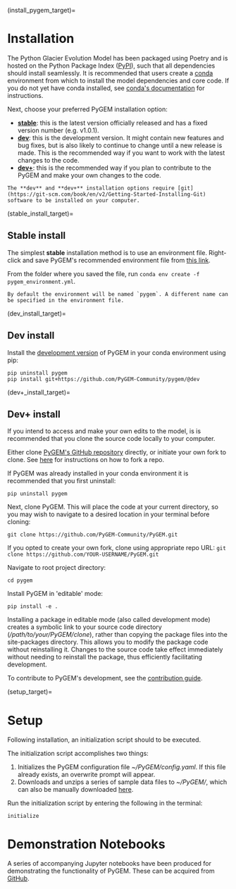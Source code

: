 (install_pygem_target)=
# Installation
The Python Glacier Evolution Model has been packaged using Poetry and is hosted on the Python Package Index ([PyPI](https://pypi.org/project/pygem/)), such that all dependencies should install seamlessly. It is recommended that users create a [conda](https://docs.conda.io/projects/conda/en/latest/user-guide/index.html) environment from which to install the model dependencies and core code. If you do not yet have conda installed, see [conda's documentation](https://docs.conda.io/projects/conda/en/latest/user-guide/install) for instructions.

Next, choose your preferred PyGEM installation option:<br>
- [**stable**](stable_install_target): this is the latest version officially released and has a fixed version number (e.g. v1.0.1).
- [**dev**](dev_install_target): this is the development version. It might contain new features and bug fixes, but is also likely to continue to change until a new release is made. This is the recommended way if you want to work with the latest changes to the code.
- [**dev+**](dev+_install_target): this is the recommended way if you plan to contribute to the PyGEM and make your own changes to the code.

```{note}
The **dev** and **dev+** installation options require [git](https://git-scm.com/book/en/v2/Getting-Started-Installing-Git) software to be installed on your computer.
```

(stable_install_target)=
## Stable install
The simplest **stable** installation method is to use an environment file. Right-click and save PyGEM's recommended environment file from [this link](https://github.com/PyGEM-Community/PyGEM/tree/master/docs/pygem_env.yml).

From the folder where you saved the file, run `conda env create -f pygem_environment.yml`.
```{note}
By default the environment will be named `pygem`. A different name can be specified in the environment file.
```

(dev_install_target)=
## Dev install
Install the [development version](https://github.com/PyGEM-Community/PyGEM/tree/dev) of PyGEM in your conda environment using pip:
```
pip uninstall pygem
pip install git+https://github.com/PyGEM-Community/pygem/@dev
```

(dev+_install_target)=
## Dev+ install
If you intend to access and make your own edits to the model, is is recommended that you clone the source code locally to your computer.

Either clone [PyGEM's GitHub repository](https://github.com/PyGEM-Community/PyGEM) directly, or initiate your own fork to clone. See [here](https://docs.github.com/en/pull-requests/collaborating-with-pull-requests/working-with-forks/fork-a-repo) for instructions on how to fork a repo.

If PyGEM was already installed in your conda environment it is recommended that you first uninstall:
```
pip uninstall pygem
```

Next, clone PyGEM. This will place the code at your current directory, so you may wish to navigate to a desired location in your terminal before cloning:
```
git clone https://github.com/PyGEM-Community/PyGEM.git
```
If you opted to create your own fork, clone using appropriate repo URL: `git clone https://github.com/YOUR-USERNAME/PyGEM.git`

Navigate to root project directory:
```
cd pygem
```

Install PyGEM in 'editable' mode:
```
pip install -e .
```

Installing a package in editable mode (also called development mode) creates a symbolic link to your source code directory (*/path/to/your/PyGEM/clone*), rather than copying the package files into the site-packages directory. This allows you to modify the package code without reinstalling it. Changes to the source code take effect immediately without needing to reinstall the package, thus efficiently facilitating development.<br>

To contribute to PyGEM's development, see the [contribution guide](contributing_pygem_target).

(setup_target)=
# Setup
Following installation, an initialization script should to be executed.

The initialization script accomplishes two things:
1. Initializes the PyGEM configuration file *~/PyGEM/config.yaml*. If this file already exists, an overwrite prompt will appear.
2. Downloads and unzips a series of sample data files to *~/PyGEM/*, which can also be manually downloaded [here](https://drive.google.com/file/d/1Wu4ZqpOKxnc4EYhcRHQbwGq95FoOxMfZ/view?usp=drive_link).

Run the initialization script by entering the following in the terminal:
```
initialize
```

# Demonstration Notebooks
A series of accompanying Jupyter notebooks have been produced for demonstrating the functionality of PyGEM. These can be acquired from [GitHub](https://github.com/PyGEM-Community/PyGEM-notebooks).